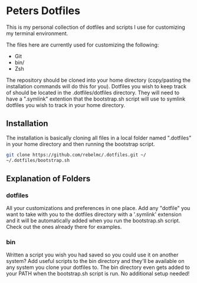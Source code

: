 # Peters Dotfiles

This is my personal  collection of dotfiles and scripts I use for customizing my terminal environment.

The files here are currently used for customizing the following:

- Git
- bin/
- Zsh

The repository should be cloned into your home directory (copy/pasting the installation
commands will do this for you). Dotfiles you wish to keep track of should be located in 
the .dotfiles/dotfiles directory. They will need to have a ".symlink" extention that the 
bootstrap.sh script will use to symlink dotfiles you wish to track in your home directory.

## Installation

The installation is basically cloning all files in a local folder named ".dotfiles" in your home directory and then running the bootstrap script.

```sh
git clone https://github.com/rebelmc/.dotfiles.git ~/
~/.dotfiles/bootstrap.sh
```

## Explanation of Folders

### dotfiles
All your customizations and preferences in one place. Add any "dotfile" you want to take with you
to the dotfiles directory with a '.symlink' extension and it will be automatically added when you
run the bootstrap.sh script. Check out the ones already there for examples.

### bin
Written a script you wish you had saved so you could use it on another system? Add useful scripts 
to the bin directory and they'll be available on any system you clone your dotfiles to. The bin
directory even gets added to your PATH when the bootstrap.sh script is run. No additional setup needed!